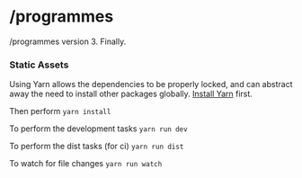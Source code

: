 /programmes
===========

/programmes version 3. Finally.

### Static Assets
Using Yarn allows the dependencies to be properly locked, and can abstract away
the need to install other packages globally.
[Install Yarn](https://yarnpkg.com/en/docs/install) first.

Then perform `yarn install`

To perform the development tasks
`yarn run dev`

To perform the dist tasks (for ci)
`yarn run dist`

To watch for file changes
`yarn run watch`

